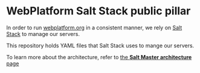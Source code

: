 # WebPlatform Salt Stack public pillar

In order to run [webplatform.org](https://www.webplatform.org/) in a consistent manner,
we rely on [Salt Stack](http://saltstack.com/) to manage our servers.

This repository holds YAML files that Salt Stack uses to mange our servers.

To learn more about the architecture,
refer to [the **Salt Master architecture** page](https://docs.webplatform.org/wiki/WPD:Infrastructure/architecture/The_salt_master)

